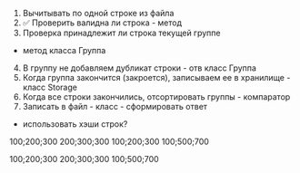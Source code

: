1. Вычитывать по одной строке из файла
2. ✅ Проверить валидна ли строка - метод
3. Проверка принадлежит ли строка текущей группе
- метод класса Группа
4. В группу не добавляем дубликат строки - отв класс Группа
5. Когда группа закончится (закроется),
записываем ее в хранилище - класс Storage
6. Когда все строки закончились, отсортировать группы - компаратор
7. Записать в файл - класс - сформировать ответ

- использовать хэши строк?


100;200;300
200;300;300
100;200;300
100;500;700

100;200;300
200;300;300
100;500;700

